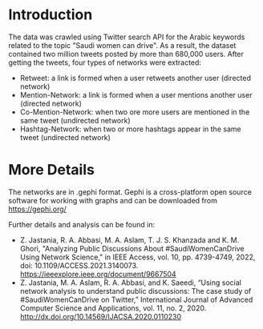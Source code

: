 Introduction
============
The data was crawled using Twitter search API for the Arabic keywords related to the topic "Saudi women can drive". As a result, the dataset contained two million tweets posted by more than 680,000 users. After getting the tweets, four types of networks were extracted:

 - Retweet: a link is formed when a user retweets another user (directed network)
 - Mention-Network: a link is formed when a user mentions another user (directed network)
 - Co-Mention-Network: when two ore more users are mentioned in the same tweet (undirected network)
 - Hashtag-Network: when two or more hashtags appear in the same tweet (undirected network)

More Details
============
The networks are in .gephi format. Gephi is a cross-platform open source software for working with graphs and can be downloaded from https://gephi.org/

Further details and analysis can be found in:
 - Z. Jastania, R. A. Abbasi, M. A. Aslam, T. J. S. Khanzada and K. M. Ghori, "Analyzing Public Discussions About #SaudiWomenCanDrive Using Network Science," in IEEE Access, vol. 10, pp. 4739-4749, 2022, doi: 10.1109/ACCESS.2021.3140073. https://ieeexplore.ieee.org/document/9667504
 - Z. Jastania, M. A. Aslam, R. A. Abbasi, and K. Saeedi, “Using social network analysis to understand public discussions:  The case study of #SaudiWomenCanDrive on Twitter,” International Journal of Advanced Computer Science and Applications, vol. 11, no. 2, 2020. http://dx.doi.org/10.14569/IJACSA.2020.0110230
